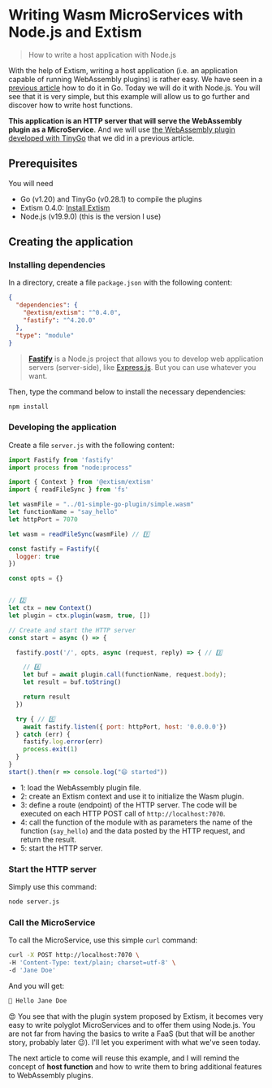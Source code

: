 # Writing Wasm MicroServices with Node.js and Extism

> How to write a host application with Node.js

With the help of Extism, writing a host application (i.e. an application capable of running WebAssembly plugins) is rather easy. We have seen in a [previous article](https://k33g.hashnode.dev/run-extism-webassembly-plugins-from-a-go-application) how to do it in Go. Today we will do it with Node.js. You will see that it is very simple, but this example will allow us to go further and discover how to write host functions.

**This application is an HTTP server that will serve the WebAssembly plugin as a MicroService**. And we will use [the WebAssembly plugin developed with TinyGo](https://k33g.hashnode.dev/extism-webassembly-plugins) that we did in a previous article.

## Prerequisites

You will need

- Go (v1.20) and TinyGo (v0.28.1) to compile the plugins
- Extism 0.4.0: [Install Extism](https://extism.org/docs/install)
- Node.js (v19.9.0) (this is the version I use)

## Creating the application

### Installing dependencies

In a directory, create a file `package.json` with the following content:

```json
{
  "dependencies": {
    "@extism/extism": "^0.4.0",
    "fastify": "^4.20.0"
  },
  "type": "module"
}
```

> **[Fastify](https://fastify.dev/)** is a Node.js project that allows you to develop web application servers (server-side), like [Express.js](https://expressjs.com/). But you can use whatever you want.

Then, type the command below to install the necessary dependencies:

```bash
npm install
```

### Developing the application

Create a file `server.js` with the following content:

```javascript
import Fastify from 'fastify'
import process from "node:process"

import { Context } from '@extism/extism'
import { readFileSync } from 'fs'

let wasmFile = "../01-simple-go-plugin/simple.wasm"
let functionName = "say_hello"
let httpPort = 7070

let wasm = readFileSync(wasmFile) // 1️⃣

const fastify = Fastify({
  logger: true
})

const opts = {}


// 2️⃣
let ctx = new Context()
let plugin = ctx.plugin(wasm, true, [])

// Create and start the HTTP server
const start = async () => {

  fastify.post('/', opts, async (request, reply) => { // 3️⃣

    // 4️⃣
    let buf = await plugin.call(functionName, request.body); 
    let result = buf.toString()

    return result
  })

  try { // 5️⃣
    await fastify.listen({ port: httpPort, host: '0.0.0.0'})
  } catch (err) {
    fastify.log.error(err)
    process.exit(1)
  }
}
start().then(r => console.log("😄 started"))
```

- 1: load the WebAssembly plugin file.
- 2: create an Extism context and use it to initialize the Wasm plugin.
- 3: define a route (endpoint) of the HTTP server. The code will be executed on each HTTP POST call of `http://localhost:7070`.
- 4: call the function of the module with as parameters the name of the function (`say_hello`) and the data posted by the HTTP request, and return the result.
- 5: start the HTTP server.

### Start the HTTP server

Simply use this command:

```bash
node server.js
```

### Call the MicroService

To call the MicroService, use this simple `curl` command:

```bash
curl -X POST http://localhost:7070 \
-H 'Content-Type: text/plain; charset=utf-8' \
-d 'Jane Doe'
```

And you will get:

```bash
👋 Hello Jane Doe
```

😍 You see that with the plugin system proposed by Extism, it becomes very easy to write polyglot MicroServices and to offer them using Node.js. You are not far from having the basics to write a FaaS (but that will be another story, probably later 😉). I'll let you experiment with what we've seen today.

The next article to come will reuse this example, and I will remind the concept of **host function** and how to write them to bring additional features to WebAssembly plugins.
